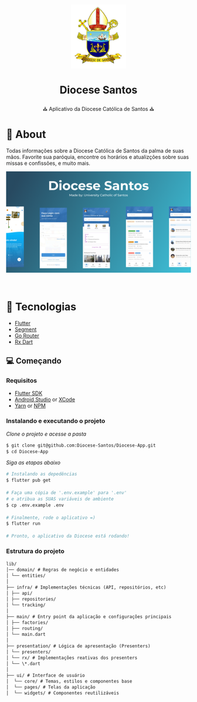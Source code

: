 <div align="center">
  <img src=".github/assets/diocese_santos_logo.png" width="150" />
  <h1>Diocese Santos</h1>
  <p>⛪ Aplicativo da Diocese Católica de Santos ⛪</p>
</div>

# 👀 About

Todas informações sobre a Diocese Católica de Santos da palma de suas mãos. Favorite sua paróquia, encontre os horários e atualizções sobre suas missas e confissões, e muito mais.

<div align="center">
  <img src=".github/assets/cover.png" width="700" /> 
</div>

<br>
<br>

# 🚀 Tecnologias

- [Flutter](https://flutter.dev/)
- [Segment](https://segment.com/)
- [Go Router](https://pub.dev/packages/go_router)
- [Rx Dart](https://pub.dev/packages/rxdart)

## 💻 Começando

### Requisitos

- [Flutter SDK](https://flutter.dev/docs/get-started/install)
- [Android Studio](https://developer.android.com/studio?hl=pt-br) or [XCode](https://developer.apple.com/xcode/)
- [Yarn](https://classic.yarnpkg.com/) or [NPM](https://www.npmjs.com/)

### Instalando e executando o projeto

_Clone o projeto e acesse a pasta_

```bash
$ git clone git@github.com:Diocese-Santos/Diocese-App.git
$ cd Diocese-App
```

_Siga as etapas abaixo_

```bash
# Instalando as depedências
$ flutter pub get

# Faça uma cópia de '.env.example' para '.env'
# e atribua as SUAS variáveis de ambiente
$ cp .env.example .env

# Finalmente, rode o aplicativo =)
$ flutter run

# Pronto, o aplicativo da Diocese está rodando!
```

### Estrutura do projeto

```
lib/
│── domain/ # Regras de negócio e entidades
│ └── entities/
│
├── infra/ # Implementações técnicas (API, repositórios, etc)
│ ├── api/
│ ├── repositories/
│ └── tracking/
│
├── main/ # Entry point da aplicação e configurações principais
│ ├── factories/
│ ├── routing/
│ └── main.dart
│
├── presentation/ # Lógica de apresentação (Presenters)
│ └── presenters/
│ └── rx/ # Implementações reativas dos presenters
│ └── \*.dart
│
├── ui/ # Interface de usuário
│  └── core/ # Temas, estilos e componentes base
│  └── pages/ # Telas da aplicação
│  └── widgets/ # Componentes reutilizáveis
```
